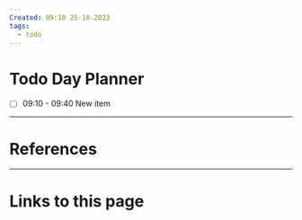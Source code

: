 ```yaml
---
Created: 09:10 25-10-2023
tags:
  - todo
---
```



# Todo Day Planner

- [ ] 09:10 - 09:40 New item

--- 
# References



--- 
# Links to this page